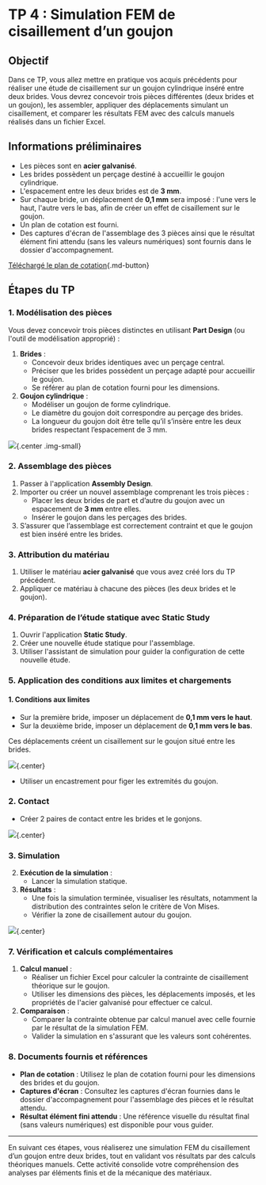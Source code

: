 # TP 4 : Simulation FEM de cisaillement d’un goujon

## Objectif

Dans ce TP, vous allez mettre en pratique vos acquis précédents pour réaliser une étude de cisaillement sur un goujon cylindrique inséré entre deux brides. Vous devrez concevoir trois pièces différentes (deux brides et un goujon), les assembler, appliquer des déplacements simulant un cisaillement, et comparer les résultats FEM avec des calculs manuels réalisés dans un fichier Excel.

## Informations préliminaires

- Les pièces sont en **acier galvanisé**.
- Les brides possèdent un perçage destiné à accueillir le goujon cylindrique.
- L'espacement entre les deux brides est de **3 mm**.
- Sur chaque bride, un déplacement de **0,1 mm** sera imposé : l'une vers le haut, l'autre vers le bas, afin de créer un effet de cisaillement sur le goujon.
- Un plan de cotation est fourni.
- Des captures d'écran de l'assemblage des 3 pièces ainsi que le résultat élément fini attendu (sans les valeurs numériques) sont fournis dans le dossier d'accompagnement.

[Téléchargé le plan de cotation](./files/tp.rdm.pdf){.md-button}

## Étapes du TP

### 1. Modélisation des pièces

Vous devez concevoir trois pièces distinctes en utilisant **Part Design** (ou l'outil de modélisation approprié) :

1. **Brides** :
   - Concevoir deux brides identiques avec un perçage central.
   - Préciser que les brides possèdent un perçage adapté pour accueillir le goujon.
   - Se référer au plan de cotation fourni pour les dimensions.
2. **Goujon cylindrique** :
   - Modéliser un goujon de forme cylindrique.
   - Le diamètre du goujon doit correspondre au perçage des brides.
   - La longueur du goujon doit être telle qu’il s’insère entre les deux brides respectant l’espacement de 3 mm.

![](./images/tp.rdm.2/global.jpg){.center .img-small}

### 2. Assemblage des pièces

1. Passer à l'application **Assembly Design**.
2. Importer ou créer un nouvel assemblage comprenant les trois pièces :
   - Placer les deux brides de part et d’autre du goujon avec un espacement de **3 mm** entre elles.
   - Insérer le goujon dans les perçages des brides.
3. S’assurer que l’assemblage est correctement contraint et que le goujon est bien inséré entre les brides.

### 3. Attribution du matériau

1. Utiliser le matériau **acier galvanisé** que vous avez créé lors du TP précédent.
2. Appliquer ce matériau à chacune des pièces (les deux brides et le goujon).

### 4. Préparation de l’étude statique avec Static Study

1. Ouvrir l'application **Static Study**.
2. Créer une nouvelle étude statique pour l'assemblage.
3. Utiliser l'assistant de simulation pour guider la configuration de cette nouvelle étude.

### 5. Application des conditions aux limites et chargements

#### 1. Conditions aux limites

- Sur la première bride, imposer un déplacement de **0,1 mm vers le haut**.
- Sur la deuxième bride, imposer un déplacement de **0,1 mm vers le bas**.
  
Ces déplacements créent un cisaillement sur le goujon situé entre les brides.

![](./images/tp.rdm.2/load.jpg){.center}

- Utiliser un encastrement pour figer les extremités du goujon.

### 2. Contact

- Créer 2 paires de contact entre les brides et le gonjons.

![](./images/tp.rdm.2/contact.jpg){.center}

### 3. Simulation

2. **Exécution de la simulation** : 
   - Lancer la simulation statique.
3. **Résultats** :
   - Une fois la simulation terminée, visualiser les résultats, notamment la distribution des contraintes selon le critère de Von Mises.
   - Vérifier la zone de cisaillement autour du goujon.

![](./images/tp.rdm.2/result.jpg){.center}

### 7. Vérification et calculs complémentaires

1. **Calcul manuel** :
   - Réaliser un fichier Excel pour calculer la contrainte de cisaillement théorique sur le goujon.
   - Utiliser les dimensions des pièces, les déplacements imposés, et les propriétés de l'acier galvanisé pour effectuer ce calcul.
2. **Comparaison** :
   - Comparer la contrainte obtenue par calcul manuel avec celle fournie par le résultat de la simulation FEM.
   - Valider la simulation en s'assurant que les valeurs sont cohérentes.

### 8. Documents fournis et références

- **Plan de cotation** : Utilisez le plan de cotation fourni pour les dimensions des brides et du goujon.
- **Captures d'écran** : Consultez les captures d'écran fournies dans le dossier d'accompagnement pour l'assemblage des pièces et le résultat attendu.
- **Résultat élément fini attendu** : Une référence visuelle du résultat final (sans valeurs numériques) est disponible pour vous guider.

---

En suivant ces étapes, vous réaliserez une simulation FEM du cisaillement d’un goujon entre deux brides, tout en validant vos résultats par des calculs théoriques manuels. Cette activité consolide votre compréhension des analyses par éléments finis et de la mécanique des matériaux.
